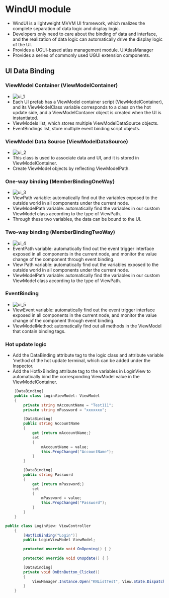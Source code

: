 # WindUI module
* WindUI is a lightweight MVVM UI framework, which realizes the complete separation of data logic and display logic.
* Developers only need to care about the binding of data and interface, and the realization of data logic can automatically drive the display logic of the UI.
* Provides a UGUI-based atlas management module. UIAtlasManager
* Provides a series of commonly used UGUI extension components.

## UI Data Binding
### ViewModel Container (ViewModelContainer)
* ![ui_1](/Doc/res/images/ui_1.png)
* Each UI prefab has a ViewModel container script (ViewModelContainer), and its ViewModelClass variable corresponds to a class on the hot update side, and a ViewModelContaner object is created when the UI is instantiated.
* ViewModels list, which stores multiple ViewModelDataSource objects.
* EventBindings list, store multiple event binding script objects.

### ViewModel Data Source (ViewModelDataSource)
* ![ui_2](/Doc/res/images/ui_2.png)
* This class is used to associate data and UI, and it is stored in ViewModelContainer.
* Create ViewModel objects by reflecting ViewModelPath.

### One-way binding (MemberBindingOneWay)
* ![ui_3](/Doc/res/images/ui_3.png)
* ViewPath variable: automatically find out the variables exposed to the outside world in all components under the current node.
* ViewModelPath variable: automatically find the variables in our custom ViewModel class according to the type of ViewPath.
* Through these two variables, the data can be bound to the UI.

### Two-way binding (MemberBindingTwoWay)
* ![ui_4](/Doc/res/images/ui_4.png)
* EventPath variable: automatically find out the event trigger interface exposed in all components in the current node, and monitor the value change of the component through event binding.
* View Path variable: automatically find out the variables exposed to the outside world in all components under the current node.
* ViewModelPath variable: automatically find the variables in our custom ViewModel class according to the type of ViewPath.

### EventBinding
* ![ui_5](/Doc/res/images/ui_5.png)
* ViewEvent variable: automatically find out the event trigger interface exposed in all components in the current node, and monitor the value change of the component through event binding.
* ViewModelMethod: automatically find out all methods in the ViewModel that contain binding tags.

### Hot update logic
* Add the DataBinding attribute tag to the logic class and attribute variable ‘method of the hot update terminal, which can be added under the Inspector.
* Add the HotfixBinding attribute tag to the variables in LoginView to automatically bind the corresponding ViewModel value in the ViewModelContainer.

```C#
    [DataBinding]
    public class LoginViewModel: ViewModel
    {
        private string mAccountName = "Test111";
        private string mPassword = "xxxxxxx";

        [DataBinding]
        public string AccountName
        {
            get {return mAccountName;}
            set
            {
                mAccountName = value;
                this.PropChanged("AccountName");
            }
        }

        [DataBinding]
        public string Password
        {
            get {return mPassword;}
            set
            {
                mPassword = value;
                this.PropChanged("Password");
            }
        }
    }

public class LoginView: ViewController
    {
        [HotfixBinding("Login")]
        public LoginViewModel ViewModel;

        protected override void OnOpening() { }
        
        protected override void OnUpdate() { }

        [DataBinding]
        private void OnBtnButton_Clicked()
        {
            ViewManager.Instance.Open("KNListTest", View.State.Dispatch);
        }
    }
```